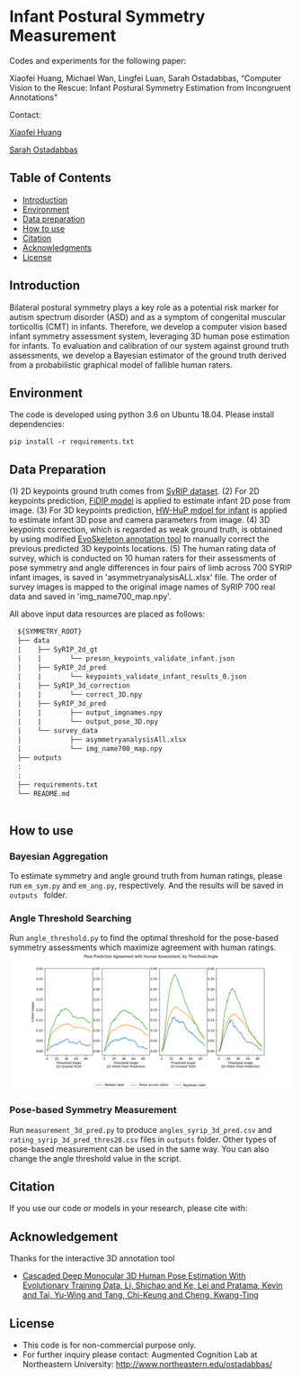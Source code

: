 # Infant Postural Symmetry Measurement

Codes and experiments for the following paper: 

Xiaofei Huang, Michael Wan, Lingfei Luan, Sarah Ostadabbas, “Computer Vision to the Rescue: Infant Postural Symmetry Estimation from Incongruent Annotations"

Contact: 

[Xiaofei Huang](xhuang@ece.neu.edu)

[Sarah Ostadabbas](ostadabbas@ece.neu.edu)

## Table of Contents
  * [Introduction](#introduction)
  * [Environment](#environment)
  * [Data preparation](#data-preparation)
  * [How to use](#how-to-use)
  * [Citation](#citation)
  * [Acknowledgments](#acknowledgments)
  * [License](#license)

## Introduction
Bilateral postural symmetry plays a key role as a potential risk marker for autism spectrum disorder (ASD) and as a symptom of congenital muscular torticollis (CMT) in infants. Therefore, we develop a computer vision based infant symmetry assessment system, leveraging 3D human pose estimation for infants.
To evaluation and calibration of our system against ground truth assessments, we develop a Bayesian estimator of the ground truth derived from a probabilistic graphical model of fallible human raters.

## Environment
The code is developed using python 3.6 on Ubuntu 18.04.
Please install dependencies:
   ```
   pip install -r requirements.txt
   ```

## Data Preparation
(1) 2D keypoints ground truth comes from [SyRIP dataset](https://coe.northeastern.edu/Research/AClab/SyRIP/). 
(2) For 2D keypoints prediction, [FiDIP model](https://arxiv.org/abs/2010.06100) is applied to estimate infant 2D pose from image. 
(3) For 3D keypoints prediction, [HW-HuP mdoel for infant](https://arxiv.org/abs/2105.10996) is applied to estimate infant 3D pose and camera parameters from image.
(4) 3D keypoints correction, which is regarded as weak ground truth, is obtained by using modified [EvoSkeleton annotation tool](https://github.com/Nicholasli1995/EvoSkeleton) to manually correct the previous predicted 3D keypoints locations.
(5) The human rating data of survey, which is conducted on 10 human raters for their assessments of pose symmetry and angle differences in four pairs of limb across 700 SYRIP infant images, is saved in 'asymmetryanalysisALL.xlsx' file. 
The order of survey images is mapped to the original image names of SyRIP 700 real data and saved in 'img_name700_map.npy'.

All above input data resources are placed as follows:
 ```
   ${SYMMETRY_ROOT}
   ├── data
   |    ├── SyRIP_2d_gt
   |    |       └── preson_keypoints_validate_infant.json
   |    ├── SyRIP_2d_pred
   |    |       └── keypoints_validate_infant_results_0.json
   |    ├── SyRIP_3d_correction
   |    |       └── correct_3D.npy
   |    ├── SyRIP_3d_pred
   |    |       ├── output_imgnames.npy
   |    |       └── output_pose_3D.npy
   |    └── survey_data
   |            ├── asymmetryanalysisAll.xlsx
   |            └── img_name700_map.npy
   ├── outputs
   :
   :
   ├── requirements.txt
   └── README.md
   
   ```

## How to use

### Bayesian Aggregation
To estimate symmetry and angle ground truth from human ratings, please run `em_sym.py` and `em_ang.py`, respectively. And the results will be saved in `outputs ` folder.

### Angle Threshold Searching
Run `angle_threshold.py` to find the optimal threshold for the pose-based symmetry assessments which maximize agreement with human ratings. 
![thres](images/thres.png)

### Pose-based Symmetry Measurement
Run `measurement_3d_pred.py` to produce `angles_syrip_3d_pred.csv` and `rating_syrip_3d_pred_thres28.csv` files in `outputs` folder. Other types of pose-based measurement can be used in the same way.
You can also change the angle threshold value in the script.

## Citation

If you use our code or models in your research, please cite with:



## Acknowledgement
Thanks for the interactive 3D annotation tool
* [Cascaded Deep Monocular 3D Human Pose Estimation With Evolutionary Training Data, Li, Shichao and Ke, Lei and Pratama, Kevin and Tai, Yu-Wing and Tang, Chi-Keung and Cheng, Kwang-Ting](https://github.com/Nicholasli1995/EvoSkeleton)


## License 
* This code is for non-commercial purpose only. 
* For further inquiry please contact: Augmented Cognition Lab at Northeastern University: http://www.northeastern.edu/ostadabbas/ 




